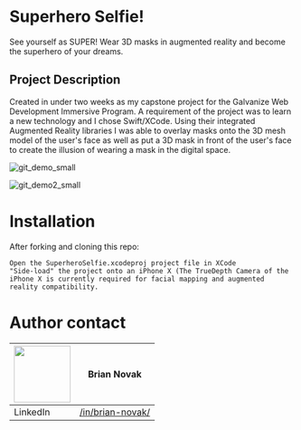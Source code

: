 # Superhero Selfie!

See yourself as SUPER! Wear 3D masks in augmented reality and become the superhero of your dreams.

## Project Description
Created in under two weeks as my capstone project for the Galvanize Web Development Immersive Program. A requirement of the project was to learn a new technology and I chose Swift/XCode. Using their integrated Augmented Reality libraries I was able to overlay masks onto the 3D mesh model of the user's face as well as put a 3D mask in front of the user's face to create the illusion of wearing a mask in the digital space.


![git_demo_small](https://user-images.githubusercontent.com/30843350/38052989-176b1d54-3290-11e8-95f1-5dc2a198c7b8.gif)

![git_demo2_small](https://user-images.githubusercontent.com/30843350/38052993-1a84d278-3290-11e8-8a17-2b66ef129701.gif)


# Installation
After forking and cloning this repo: 
```
Open the SuperheroSelfie.xcodeproj project file in XCode
"Side-load" the project onto an iPhone X (The TrueDepth Camera of the iPhone X is currently required for facial mapping and augmented reality compatibility.
```

# Author contact

|<img src="https://avatars1.githubusercontent.com/u/30843350?s=400&v=4" width="100"> | Brian Novak                    |
| ------------- | ------------- |
| LinkedIn   | [/in/brian-novak/](https://www.linkedin.com/in/brian-novak/) |


